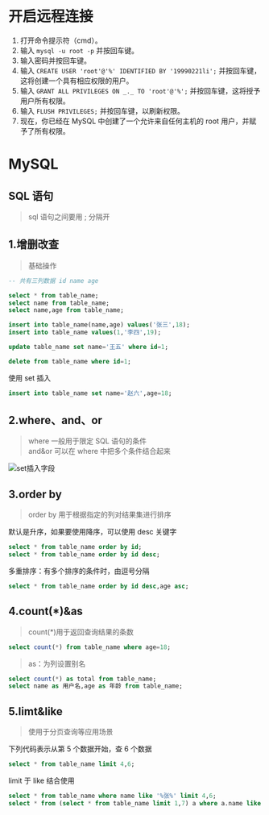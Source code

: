 # 开启远程连接

1. 打开命令提示符（cmd）。
2. 输入 `mysql -u root -p` 并按回车键。
3. 输入密码并按回车键。
4. 输入 `CREATE USER 'root'@'%' IDENTIFIED BY '19990221li';` 并按回车键，这将创建一个具有相应权限的用户。
5. 输入 `GRANT ALL PRIVILEGES ON _._ TO 'root'@'%';` 并按回车键，这将授予用户所有权限。
6. 输入 `FLUSH PRIVILEGES;` 并按回车键，以刷新权限。
7. 现在，你已经在 MySQL 中创建了一个允许来自任何主机的 root 用户，并赋予了所有权限。

# MySQL

## SQL 语句

> sql 语句之间要用 ; 分隔开

## 1.增删改查

> 基础操作

```sql
-- 共有三列数据 id name age

select * from table_name;
select name from table_name;
select name,age from table_name;

insert into table_name(name,age) values('张三',18);
insert into table_name values(1,'李四',19);

update table_name set name='王五' where id=1;

delete from table_name where id=1;
```

使用 set 插入

```sql
insert into table_name set name='赵六',age=18;
```

## 2.where、and、or

> where 一般用于限定 SQL 语句的条件  
> and&or 可以在 where 中把多个条件结合起来

<img src="https://s1.ax1x.com/2022/04/19/L0mk3n.png" alt="set插入字段" />

## 3.order by

> order by 用于根据指定的列对结果集进行排序

默认是升序，如果要使用降序，可以使用 desc 关键字

```sql
select * from table_name order by id;
select * from table_name order by id desc;
```

多重排序：有多个排序的条件时，由逗号分隔

```sql
select * from table_name order by id desc,age asc;
```

## 4.count(\*)&as

> count(\*)用于返回查询结果的条数

```sql
select count(*) from table_name where age=18;
```

> as：为列设置别名

```sql
select count(*) as total from table_name;
select name as 用户名,age as 年龄 from table_name;
```

## 5.limt&like

> 使用于分页查询等应用场景

下列代码表示从第 5 个数据开始，查 6 个数据

```sql
select * from table_name limit 4,6;
```

limit 于 like 结合使用

```sql
select * from table_name where name like '%张%' limit 4,6;
select * from (select * from table_name limit 1,7) a where a.name like '%张%';
```
